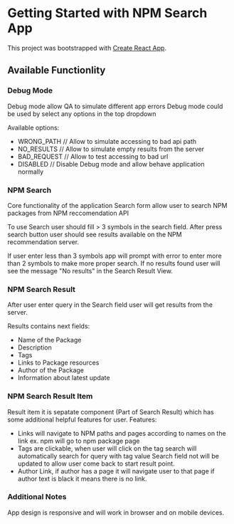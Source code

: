 # Getting Started with NPM Search App

This project was bootstrapped with [Create React App](https://github.com/facebook/create-react-app).

## Available Functionlity

### Debug Mode

Debug mode allow QA to simulate different app errors
Debug mode could be used by select any options in the top dropdown

Available options:
 - WRONG_PATH // Allow to simulate accessing to bad api path
 - NO_RESULTS // Allow to simulate empty results from the server
 - BAD_REQUEST // Allow to test accessing to bad url
 - DISABLED // Disable Debug mode and allow behave application normally

### NPM Search

Core functionality of the application
Search form allow user to search NPM packages from NPM reccomendation API

To use Search user should fill > 3 symbols in the search field.
After press search button user should see results available on the NPM recommendation server.

If user enter less than 3 symbols app will prompt with error to enter more than 2 symbols to make more proper search.
If no results found user will see the message "No results" in the Search Result View.

### NPM Search Result

After user enter query in the Search field user will get results from the server.

Results contains next fields:
- Name of the Package
- Description
- Tags
- Links to Package resources
- Author of the Package
- Information about latest update

### NPM Search Result Item

Result item it is sepatate component (Part of Search Result) which has some additional helpful features for user.
Features:
- Links will navigate to NPM paths and pages according to names on the link ex. npm will go to npm package page
- Tags are clickable, when user will click on the tag search will automatically search for query with tag value
Search field not will be updated to allow user come back to start result point.
- Author Link, if author has a page it will navigate user to that page if author text is black it means there is no link.

### Additional Notes
App design is responsive and will work in browser and on mobile devices.